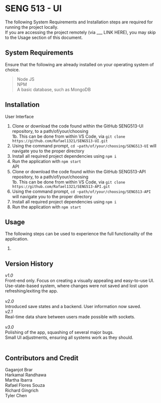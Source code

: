 # SENG 513 - UI

The following System Requirements and Installation steps are required for running the project locally. </br>
If you are accessing the project remotely (via ___ LINK HERE), you may skip to the Usage section of this document. </br>

## System Requirements
Ensure that the following are already installed on your operating system of choice. </br>
> Node JS </br>
> NPM </br>
> A basic database, such as MongoDB

## Installation
User Interface
1. Clone or download the code found within the GitHub SENG513-UI repository, to a path/of/your/choosing </br>
1b. This can be done from within VS Code, via `git clone https://github.com/Rafael1321/SENG513-UI.git` </br>
2. Using the command prompt, `cd ~path/of/your/choosing/SENG513-UI` will navigate you to the proper directory </br>
3. Install all required project dependencies using `npm i` </br>
4. Run the application with `npm start` </br>
API
1. Clone or download the code found within the GitHub SENG513-API repository, to a path/of/your/choosing </br>
1b. This can be done from within VS Code, via `git clone https://github.com/Rafael1321/SENG513-API.git` </br>
2. Using the command prompt, `cd ~path/of/your/choosing/SENG513-API` will navigate you to the proper directory </br>
3. Install all required project dependencies using `npm i` </br>
4. Run the application with `npm start` </br> 

## Usage
The following steps can be used to experience the full functionality of the application. </br>

1. </br>


## Version History
*v1.0* </br>
Front-end only. Focus on creating a visually appealing and easy-to-use UI. </br>
Use-state-based system, where changes were not saved and lost upon refreshing/exiting the app. </br>
</br>
*v2.0* </br>
Introduced save states and a backend. User information now saved. </br>
*v2.1* </br>
Real-time data share between users made possible with sockets. </br>
</br>
*v3.0* </br>
Polishing of the app, squashing of several major bugs.  </br>
Small UI adjustments, ensuring all systems work as they should. </br>
</br>


## Contributors and Credit
Gaganjot Brar </br>
Harkamal Randhawa </br>
Martha Ibarra </br>
Rafael Flores Souza </br>
Richard Gingrich </br>
Tyler Chen 
